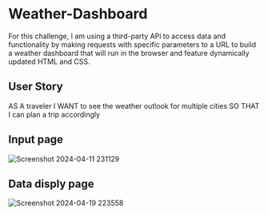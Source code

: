 # Weather-Dashboard

For this challenge, I am using a third-party APi to access data and functionality by making requests with specific parameters to a URL to  build a weather dashboard that will run in the browser and feature dynamically updated HTML and CSS.

## User Story

AS A traveler
I WANT to see the weather outlook for multiple cities
SO THAT I can plan a trip accordingly

## Input page

![Screenshot 2024-04-11 231129](https://github.com/barand14/Weather-Dashboard/assets/151784712/00fba3cc-86ca-4559-ad3c-6ec25e659781)


## Data disply page



![Screenshot 2024-04-19 223558](https://github.com/barand14/Weather-Dashboard/assets/151784712/79e36eb7-b9ab-4ae0-a7a7-fe4608607e97)
